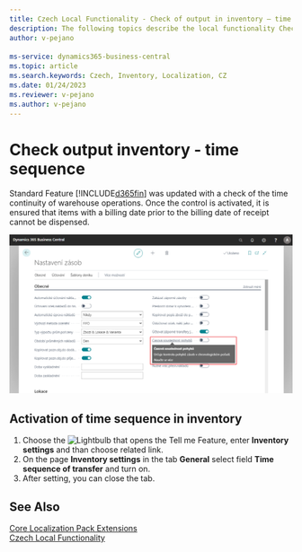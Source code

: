 ```yaml
---
title: Czech Local Functionality - Check of output in inventory – time sequence
description: The following topics describe the local functionality Check of output in inventory – time sequence in the Czech version of Business Central.
author: v-pejano

ms-service: dynamics365-business-central
ms.topic: article
ms.search.keywords: Czech, Inventory, Localization, CZ
ms.date: 01/24/2023
ms.reviewer: v-pejano
ms.author: v-pejano
---
```


# Check output inventory - time sequence

Standard Feature [!INCLUDE[d365fin](../../includes/d365fin_md.md)] was updated with a check of the time continuity of warehouse operations. Once the control is activated, it is ensured that items with a billing date prior to the billing date of receipt cannot be dispensed.

![Activation of time sequence of transfer](Media/time-sequence.png)

## Activation of time sequence in inventory

1. Choose the ![Lightbulb that opens the Tell me Feature](../../media/ui-search/search_small.png "Tell me what you want to do"), enter **Inventory settings** and than choose related link.
2. On the page **Inventory settings** in the tab **General** select field **Time sequence of transfer** and turn on.
3. After setting, you can close the tab.

## See Also

[Core Localization Pack Extensions](ui-extensions-core-localization-pack-cz.md)  
[Czech Local Functionality](czech-local-functionality.md)  
